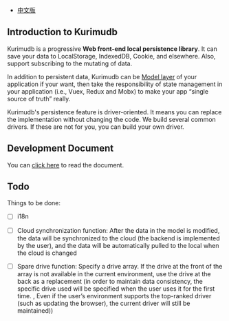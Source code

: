 * [中文版](./README.md)
## Introduction to Kurimudb

Kurimudb is a progressive **Web front-end local persistence library**. It can save your data to LocalStorage, IndexedDB, Cookie, and elsewhere. Also, support subscribing to the mutating of data.

In addition to persistent data, Kurimudb can be [Model layer](https://en.wikipedia.org/wiki/Model%E2%80%93view%E2%80%93viewmodel#Components_of_MVVM_pattern) of your application if your want, then take the responsibility of state management in your application (i.e., Vuex, Redux and Mobx) to make your app “single source of truth” really.

Kurimudb's persistence feature is driver-oriented. It means you can replace the implementation without changing the code. We build several common drivers. If these are not for you, you can build your own driver.

## Development Document

You can [click here](https://kurimudb.nito.ink/) to read the document.

## Todo

Things to be done:

- [ ] i18n

- [ ] Cloud synchronization function: After the data in the model is modified, the data will be synchronized to the cloud (the backend is implemented by the user), and the data will be automatically pulled to the local when the cloud is changed

- [ ] Spare drive function: Specify a drive array. If the drive at the front of the array is not available in the current environment, use the drive at the back as a replacement (in order to maintain data consistency, the specific drive used will be specified when the user uses it for the first time. , Even if the user’s environment supports the top-ranked driver (such as updating the browser), the current driver will still be maintained))
